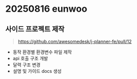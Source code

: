 # 20250816 eunwoo

## 사이드 프로젝트 제작

> https://github.com/awesomedesk/j-planner-fe/pull/12



- 동작 환경별 환경변수 파일 제작
- api 호출 구조 개발
- 달력 구조 변경
- 설명 및 가이드 docs 생성
